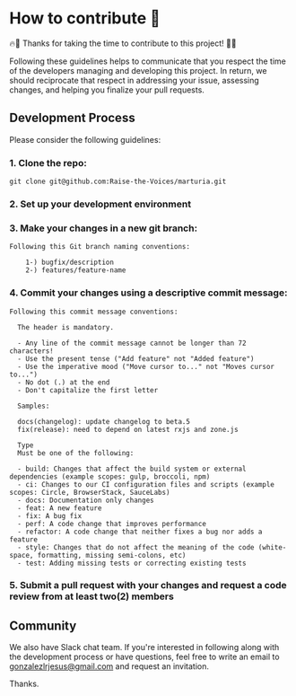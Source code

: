 # How to contribute :notebook:

:fire::tada: Thanks for taking the time to contribute to this project! :tada::fire:

Following these guidelines helps to communicate that you respect the time of the developers managing and developing this project. In return, we should reciprocate that respect in addressing your issue, assessing changes, and helping you finalize your pull requests.

## Development Process

Please consider the following guidelines:
### 1.  Clone the repo:

    git clone git@github.com:Raise-the-Voices/marturia.git

### 2.  Set up your development environment

### 3.  Make your changes in a new git branch:

    Following this Git branch naming conventions:

        1-) bugfix/description
        2-) features/feature-name

### 4.  Commit your changes using a descriptive commit message:
    
    Following this commit message conventions:

      The header is mandatory.

      - Any line of the commit message cannot be longer than 72 characters!
      - Use the present tense ("Add feature" not "Added feature")
      - Use the imperative mood ("Move cursor to..." not "Moves cursor to...")
      - No dot (.) at the end
      - Don't capitalize the first letter

      Samples:

      docs(changelog): update changelog to beta.5
      fix(release): need to depend on latest rxjs and zone.js

      Type
      Must be one of the following:

      - build: Changes that affect the build system or external dependencies (example scopes: gulp, broccoli, npm)
      - ci: Changes to our CI configuration files and scripts (example scopes: Circle, BrowserStack, SauceLabs)
      - docs: Documentation only changes
      - feat: A new feature
      - fix: A bug fix
      - perf: A code change that improves performance
      - refactor: A code change that neither fixes a bug nor adds a feature
      - style: Changes that do not affect the meaning of the code (white-space, formatting, missing semi-colons, etc)
      - test: Adding missing tests or correcting existing tests

### 5.  Submit a pull request with your changes and request a code review from at least two(2) members

## Community

  We also have Slack chat team. If you're interested in following along with the development process or have questions, feel free to write an email to gonzalezlrjesus@gmail.com and request an invitation.

Thanks. 

